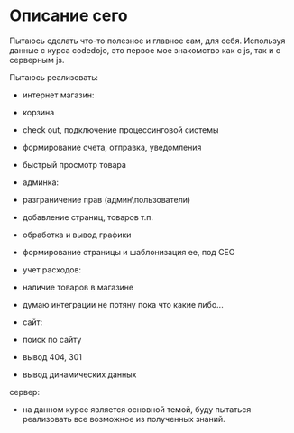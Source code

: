 # Описание сего
Пытаюсь сделать что-то полезное и главное сам, для себя. Используя данные с курса codedojo, это первое мое знакомство как с js, так и с серверным js.

Пытаюсь реализовать:

 - интернет магазин:
 - корзина
 - check out, подключение процессинговой системы
 - формирование счета, отправка, уведомления
 - быстрый просмотр товара

 - админка:
 - разграничение прав (админ\пользователи)
 - добавление страниц, товаров т.п.
 - обработка и вывод графики
 - формирование страницы и шаблонизация ее, под СЕО

 - учет расходов:
 - наличие товаров в магазине
 - думаю интеграции не потяну пока что какие либо...

 - сайт:
 - поиск по сайту
 - вывод 404, 301
 - вывод динамических данных

сервер:
 - на данном курсе является основной темой, буду пытаться реализовать все возможное из полученных знаний.

  
